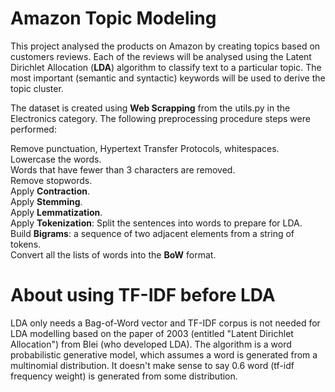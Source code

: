 # Amazon Topic Modeling
This project analysed the products on Amazon by creating topics based on customers reviews. Each of the reviews will be analysed using the Latent Dirichlet Allocation (**LDA**) algorithm to classify text to a particular topic. The most important (semantic and syntactic) keywords will be used to derive the topic cluster.
 
The dataset is created using **Web Scrapping** from the utils.py in the Electronics category. The following preprocessing procedure steps were performed:

Remove punctuation, Hypertext Transfer Protocols, whitespaces.  
Lowercase the words.  
Words that have fewer than 3 characters are removed.  
Remove stopwords.  
Apply **Contraction**.  
Apply **Stemming**.  
Apply **Lemmatization**.  
Apply **Tokenization**: Split the sentences into words to prepare for LDA.  
Build **Bigrams**: a sequence of two adjacent elements from a string of tokens.  
Convert all the lists of words into the **BoW** format.  

# About using TF-IDF before LDA
LDA only needs a Bag-of-Word vector and TF-IDF corpus is not needed for LDA modelling based on the paper of 2003 (entitled "Latent Dirichlet Allocation") from Blei (who developed LDA). The algorithm is a word probabilistic generative model, which assumes a word is generated from a multinomial distribution. It doesn't make sense to say 0.6 word (tf-idf frequency weight) is generated from some distribution.
